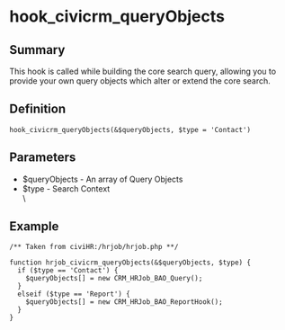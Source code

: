# hook_civicrm_queryObjects

## Summary

This hook is called while building the core search query, allowing you to provide your own query objects which alter or extend the core search.

## Definition

    hook_civicrm_queryObjects(&$queryObjects, $type = 'Contact')

## Parameters

-   $queryObjects - An array of Query Objects
-   $type - Search Context \
     \

## Example

    /** Taken from civiHR:/hrjob/hrjob.php **/

    function hrjob_civicrm_queryObjects(&$queryObjects, $type) {
      if ($type == 'Contact') {
        $queryObjects[] = new CRM_HRJob_BAO_Query();
      }
      elseif ($type == 'Report') {
        $queryObjects[] = new CRM_HRJob_BAO_ReportHook();
      }
    }